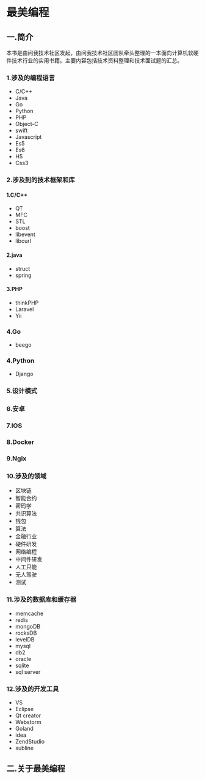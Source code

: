 # 最美编程

## 一.简介

本书是由问我技术社区发起，由问我技术社区团队牵头整理的一本面向计算机软硬件技术行业的实用书籍。主要内容包括技术资料整理和技术面试题的汇总。

### 1.涉及的编程语言

* C/C++
* Java
* Go
* Python
* PHP
* Object-C
* swift
* Javascript
* Es5
* Es6
* H5
* Css3

### 2.涉及到的技术框架和库

#### 1.C/C++

* QT
* MFC
* STL
* boost
* libevent
* libcurl

#### 2.java

* struct
* spring

#### 3.PHP

* thinkPHP
* Laravel
* Yii

### 4.Go

* beego

### 4.Python

* Django

### 5.设计模式

### 6.安卓

### 7.IOS

### 8.Docker

### 9.Ngix

### 10.涉及的领域

* 区块链
* 智能合约
* 密码学
* 共识算法
* 钱包
* 算法
* 金融行业
* 硬件研发
* 网络编程
* 中间件研发
* 人工只能
* 无人驾驶
* 测试 


### 11.涉及的数据库和缓存器

* memcache
* redis
* mongoDB
* rocksDB
* levelDB
* mysql
* db2
* oracle
* sqlite
* sql server

### 12.涉及的开发工具

* VS
* Eclipse
* Qt creator
* Webstorm
* Goland
* idea 
* ZendStudio
* subline

## 二.关于最美编程



